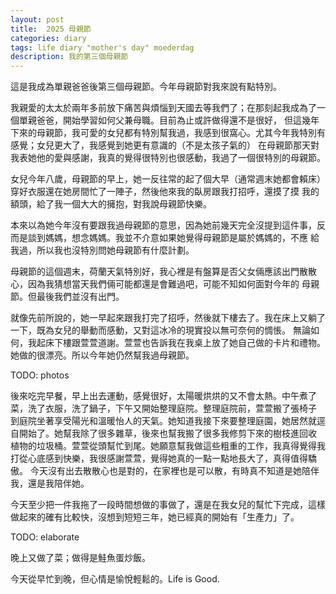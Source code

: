 ```yaml
---
layout: post
title:  2025 母親節 
categories: diary
tags: life diary "mother's day" moederdag
description: 我的第三個母親節
---
```


這是我成為單親爸爸後第三個母親節。今年母親節對我來說有點特別。

我親愛的太太於兩年多前放下痛苦與煩惱到天國去等我們了；在那刻起我成為了一個單親爸爸，開始學習如何父兼母職。目前為止或許做得還不是很好，
但這幾年下來的母親節，我可愛的女兒都有特別幫我過，我感到很窩心。尤其今年我特別有感覺；女兒更大了，我感覺到她更有意識的（不是太孩子氣的）
在母親節那天對我表她他的愛與感謝，我真的覺得很特別也很感動，我過了一個很特別的母親節。

女兒今年八歲，母親節的早上，她一反往常的起了個大早（通常週末她都會賴床）穿好衣服還在她房間忙了一陣子，然後他來我的臥房跟我打招呼，還摸了摸
我的額頭，給了我一個大大的擁抱，對我說母親節快樂。

本來以為她今年沒有要跟我過母親節的意思，因為她前幾天完全沒提到這件事，反而是談到媽媽，想念媽媽。我並不介意如果她覺得母親節是屬於媽媽的，不應
給我過，所以我也沒特別問她母親節有什麼計劃。

母親節的這個週末，荷蘭天氣特別好，我心裡是有盤算是否父女倆應該出門散散心，因為我猜想當天我們倆可能都還是會難過吧，可能不知如何面對今年的
母親節。但最後我們並沒有出門。

就像先前所說的，她一早起來跟我打完了招呼，然後就下樓去了。我在床上又躺了一下，既為女兒的舉動而感動，又對這冰冷的現實投以無可奈何的惆悵。
無論如何，我起床下樓跟萱萱道謝。萱萱也告訴我在我桌上放了她自己做的卡片和禮物。她做的很漂亮。所以今年她仍然幫我過母親節。

TODO: photos

後來吃完早餐，早上出去運動，感覺很好，太陽暖烘烘的又不會太熱。中午煮了菜，洗了衣服，洗了鍋子，下午又開始整理庭院。整理庭院前，萱萱搬了張椅子
到庭院坐著享受陽光和溫暖怡人的天氣。她知道我接下來要整理庭園，她居然就逕自開始了。她幫我除了很多雜草，後來也幫我搬了很多我修剪下來的樹枝進回收
植物的垃圾桶。萱萱從頭幫忙到尾。她願意幫我做這些粗重的工作，我真得覺得我打從心底感到快樂，我很感謝萱萱，覺得她真的一點一點地長大了，真得值得驕傲。
今天沒有出去散散心也是對的，在家裡也是可以散，有時真不知道是她陪伴我，還是我陪伴她。

今天至少把一件我拖了一段時間想做的事做了，還是在我女兒的幫忙下完成，這樣做起來的確有比較快，沒想到短短三年，她已經真的開始有「生產力」了。

TODO: elaborate

晚上又做了菜；做得是鮭魚蛋炒飯。

今天從早忙到晚，但心情是愉悅輕鬆的。Life is Good.
